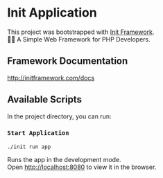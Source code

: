 # Init Application

This project was bootstrapped with [Init Framework](https://github.com/initframework/initframework).<br />
👌🏽 A Simple Web Framework for PHP Developers.


## Framework Documentation

http://initframework.com/docs


## Available Scripts

In the project directory, you can run:

### `Start Application`

```cli
./init run app
```

Runs the app in the development mode.<br />
Open [http://localhost:8080](http://localhost:8080) to view it in the browser.
